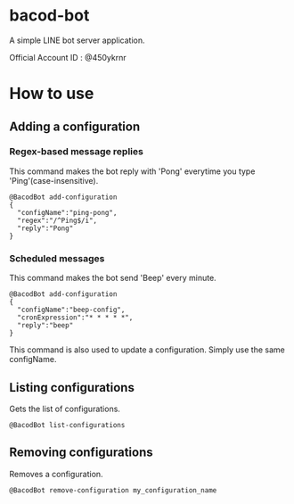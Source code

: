 # bacod-bot
A simple LINE bot server application.

Official Account ID : @450ykrnr

# How to use
## Adding a configuration
### Regex-based message replies
This command makes the bot reply with 'Pong' everytime you type 'Ping'(case-insensitive).
```
@BacodBot add-configuration
{
  "configName":"ping-pong",
  "regex":"/^Ping$/i",
  "reply":"Pong"
}
```

### Scheduled messages
This command makes the bot send 'Beep' every minute.
```
@BacodBot add-configuration
{
  "configName":"beep-config",
  "cronExpression":"* * * * *",
  "reply":"beep"
}
```

This command is also used to update a configuration. Simply use the same configName.

## Listing configurations
Gets the list of configurations.
```
@BacodBot list-configurations
```

## Removing configurations
Removes a configuration.
```
@BacodBot remove-configuration my_configuration_name
```

